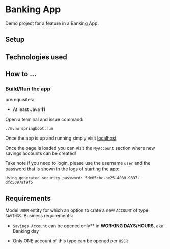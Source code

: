 # Banking App
Demo project for a feature in a Banking App.

## Setup

## Technologies used

## How to ...

### Build/Run the app
  
  prerequisites:
   
   * At least Java **11**
    
   Open a terminal and issue command: 
   
   ```./mvnw springboot:run```
   
   Once the app is up and running simply visit [localhost](http://localhost:8080)
   
   Once the page is loaded you can visit the `MyAccount` section where new savings accounts
   can be created!
   
   Take note if you need to login, please use the username `user` and the password that is 
   shown in the logs of starting the app:
   
   ```Using generated security password: 5de65cbc-be25-4089-9337-dfc5097af9f5```

## Requirements

Model `USER` entity for which an option to crate a new `ACCOUNT` of type `SAVINGS`.
Business requirements:

+ `Savings Account` can be opened only** in **WORKING DAYS/HOURS**, aka. Banking day
    
+ Only ONE account of this type can be opened per `USER`
    
